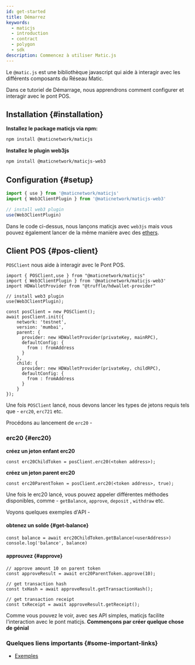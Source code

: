 ```yaml
---
id: get-started
title: Démarrez
keywords:
  - maticjs
  - introduction
  - contract
  - polygon
  - sdk
description: Commencez à utiliser Matic.js
---
```


Le `@matic.js` est une bibliothèque javascript qui aide à interagir avec les différents composants du Réseau Matic.

Dans ce tutoriel de Démarrage, nous apprendrons comment configurer et interagir avec le pont POS.

## Installation {#installation}

**Installez le package maticjs via npm:**

```bash
npm install @maticnetwork/maticjs
```

**Installez le plugin web3js**

```bash
npm install @maticnetwork/maticjs-web3
```

## Configuration {#setup}

```javascript
import { use } from '@maticnetwork/maticjs'
import { Web3ClientPlugin } from '@maticnetwork/maticjs-web3'

// install web3 plugin
use(Web3ClientPlugin)
```

Dans le code ci-dessus, nous lançons maticjs avec `web3js` mais vous pouvez également lancer de la même manière avec des [ethers](/docs/develop/ethereum-polygon/matic-js/setup/ethers).

## Client POS {#pos-client}

`POSClient` nous aide à interagir avec le Pont POS.

```
import { POSClient,use } from "@maticnetwork/maticjs"
import { Web3ClientPlugin } from '@maticnetwork/maticjs-web3'
import HDWalletProvider from "@truffle/hdwallet-provider"

// install web3 plugin
use(Web3ClientPlugin);

const posClient = new POSClient();
await posClient.init({
    network: 'testnet',
    version: 'mumbai',
    parent: {
      provider: new HDWalletProvider(privateKey, mainRPC),
      defaultConfig: {
        from : fromAddress
      }
    },
    child: {
      provider: new HDWalletProvider(privateKey, childRPC),
      defaultConfig: {
        from : fromAddress
      }
    }
});

```

Une fois `POSClient` lancé, nous devons lancer les types de jetons requis tels que - `erc20`, `erc721` etc.

Procédons au lancement de `erc20` -

### erc20 {#erc20}

**créez un jeton enfant erc20**

```
const erc20ChildToken = posClient.erc20(<token address>);
```

**créez un jeton parent erc20**

```
const erc20ParentToken = posClient.erc20(<token address>, true);

```

Une fois le erc20 lancé, vous pouvez appeler différentes méthodes disponibles, comme - `getBalance`, `approve`, `deposit` , `withdraw` etc.

Voyons quelques exemples d'API -

#### obtenez un solde {#get-balance}

```
const balance = await erc20ChildToken.getBalance(<userAddress>)
console.log('balance', balance)
```

#### approuvez {#approve}

```
// approve amount 10 on parent token
const approveResult = await erc20ParentToken.approve(10);

// get transaction hash
const txHash = await approveResult.getTransactionHash();

// get transaction receipt
const txReceipt = await approveResult.getReceipt();
```


Comme vous pouvez le voir, avec ses API simples, maticjs facilite l'interaction avec le pont maticjs. **Commençons par créer quelque chose de génial**

### Quelques liens importants {#some-important-links}

- [Exemples](https://github.com/maticnetwork/matic.js/tree/master/examples)
